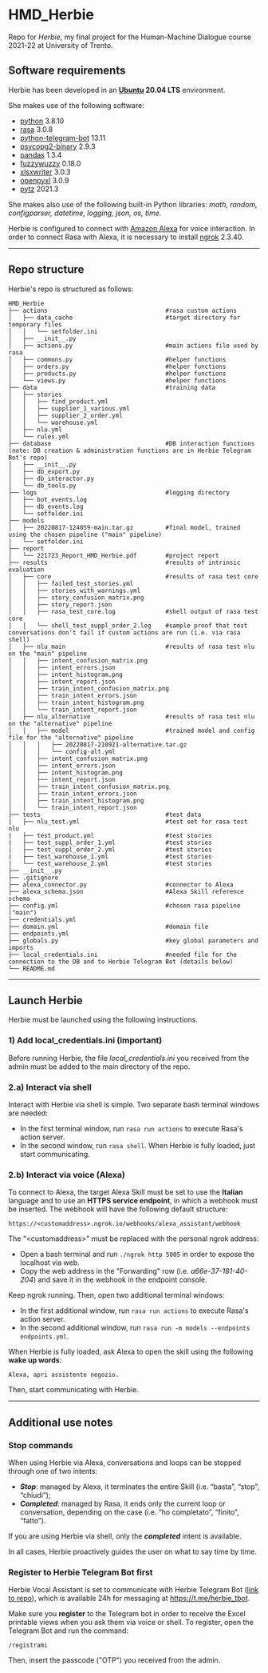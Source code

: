 # HMD_Herbie
Repo for *Herbie*, my final project for the Human-Machine Dialogue course 2021-22 at University of Trento.

## Software requirements
Herbie has been developed in an **[Ubuntu](https://ubuntu.com/) 20.04 LTS** environment.

She makes use of the following software:
* [python](https://www.python.org/downloads/) 3.8.10
* [rasa](https://rasa.com/) 3.0.8
* [python-telegram-bot](https://github.com/python-telegram-bot/python-telegram-bot) 13.11
* [psycopg2-binary](https://pypi.org/project/psycopg2/) 2.9.3
* [pandas](https://pandas.pydata.org/) 1.3.4
* [fuzzywuzzy](https://pypi.org/project/fuzzywuzzy/) 0.18.0
* [xlsxwriter](https://xlsxwriter.readthedocs.io/) 3.0.3
* [openpyxl](https://pypi.org/project/openpyxl/) 3.0.9
* [pytz](https://pypi.org/project/pytz/) 2021.3

She makes also use of the following built-in Python libraries: *math, random, configparser, datetime, logging, json, os, time.*

Herbie is configured to connect with [Amazon Alexa](https://developer.amazon.com/it-IT/alexa/alexa-skills-kit) for voice interaction. In order to connect Rasa with Alexa, it is necessary to install [ngrok](https://ngrok.com/) 2.3.40.

---

## Repo structure
Herbie's repo is structured as follows:

```
HMD_Herbie
├── actions                                 #rasa custom actions
│   ├── data_cache                          #target directory for temporary files
│   │   └── setfolder.ini
│   ├── __init__.py
│   ├── actions.py                          #main actions file used by rasa
│   ├── commons.py                          #helper functions
│   ├── orders.py                           #helper functions
│   ├── products.py                         #helper functions
│   └── views.py                            #helper functions
├── data                                    #training data
│   ├── stories
│   │   ├── find_product.yml
│   │   ├── supplier_1_various.yml
│   │   ├── supplier_2_order.yml
│   │   └── warehouse.yml
│   ├── nlu.yml
│   └── rules.yml
├── database                                #DB interaction functions (note: DB creation & administration functions are in Herbie Telegram Bot's repo)
│   ├── __init__.py
│   ├── db_export.py
│   ├── db_interactor.py
│   └── db_tools.py
├── logs                                    #logging directory
│   ├── bot_events.log
│   ├── db_events.log
│   └── setfolder.ini
├── models
│   ├── 20220817-124059-main.tar.gz         #final model, trained using the chosen pipeline ("main" pipeline)
│   └── setfolder.ini
├── report
│   └── 221723_Report_HMD_Herbie.pdf        #project report
├── results                                 #results of intrinsic evaluation
│   ├── core                                #results of rasa test core
│   │   ├── failed_test_stories.yml
│   │   ├── stories_with_warnings.yml
│   │   ├── story_confusion_matrix.png
│   │   ├── story_report.json
│   │   ├── rasa_test_core.log              #shell output of rasa test core
│   │   └── shell_test_suppl_order_2.log    #sample proof that test conversations don't fail if custom actions are run (i.e. via rasa shell)
│   ├── nlu_main                            #results of rasa test nlu on the "main" pipeline
│   │   ├── intent_confusion_matrix.png
│   │   ├── intent_errors.json
│   │   ├── intent_histogram.png
│   │   ├── intent_report.json
│   │   ├── train_intent_confusion_matrix.png
│   │   ├── train_intent_errors.json
│   │   ├── train_intent_histogram.png
│   │   └── train_intent_report.json
│   ├── nlu_alternative                     #results of rasa test nlu on the "alternative" pipeline
│   │   ├── model                           #trained model and config file for the "alternative" pipeline
│   │   │   ├── 20220817-210921-alternative.tar.gz
│   │   │   └── config-alt.yml
│   │   ├── intent_confusion_matrix.png
│   │   ├── intent_errors.json
│   │   ├── intent_histogram.png
│   │   ├── intent_report.json
│   │   ├── train_intent_confusion_matrix.png
│   │   ├── train_intent_errors.json
│   │   ├── train_intent_histogram.png
│   │   └── train_intent_report.json
├── tests                                   #test data
|   ├── nlu_test.yml                        #test set for rasa test nlu
|   ├── test_product.yml                    #test stories
|   ├── test_suppl_order_1.yml              #test stories
|   ├── test_suppl_order_2.yml              #test stories
|   ├── test_warehouse_1.yml                #test stories
|   └── test_warehouse_2.yml                #test stories
├── __init__.py
├── .gitignore
├── alexa_connector.py                      #connector to Alexa
├── alexa_schema.json                       #Alexa Skill reference schema
├── config.yml                              #chosen rasa pipeline ("main")
├── credentials.yml
├── domain.yml                              #domain file
├── endpoints.yml
├── globals.py                              #key global parameters and imports
├── local_credentials.ini                   #needed file for the connection to the DB and to Herbie Telegram Bot (details below)
└── README.md
```

---

## Launch Herbie
Herbie must be launched using the following instructions.

### 1) Add local_credentials.ini (important)
Before running Herbie, the file *local_credentials.ini* you received from the admin must be added to the main directory of the repo.

### 2.a) Interact via shell
Interact with Herbie via shell is simple. Two separate bash terminal windows are needed:
* In the first terminal window, run ```rasa run actions``` to execute Rasa's action server.
* In the second window, run ```rasa shell```. When Herbie is fully loaded, just start communicating.

### 2.b) Interact via voice (Alexa)

To connect to Alexa, the target Alexa Skill must be set to use the **Italian** language and to use an **HTTPS service endpoint**, in which a webhook must be inserted. The webhook will have the following default structure:
```
https://<customaddress>.ngrok.io/webhooks/alexa_assistant/webhook
```
The "\<customaddress\>" must be replaced with the personal ngrok address:
* Open a bash terminal and run ```./ngrok http 5005``` in order to expose the localhost via web.
* Copy the web address in the "Forwarding" row (i.e. *a66e-37-181-40-204*) and save it in the webhook in the endpoint console.

Keep ngrok running. Then, open two additional terminal windows:
* In the first additional window, run ```rasa run actions``` to execute Rasa's action server.
* In the second additional window, run ```rasa run -m models --endpoints endpoints.yml```.

When Herbie is fully loaded, ask Alexa to open the skill using the following **wake up words**:
```
Alexa, apri assistente negozio.
```
Then, start communicating with Herbie.

---

## Additional use notes
### Stop commands
When using Herbie via Alexa, conversations and loops can be stopped through one of two intents: 
* ***Stop***: managed by Alexa, it terminates the entire Skill (i.e. “basta”, “stop”, “chiudi”);
* ***Completed***: managed by Rasa, it ends only the current loop or conversation, depending on the case (i.e. “ho completato”, “finito”, “fatto”).

If you are using Herbie via shell, only the ***completed*** intent is available.

In all cases, Herbie proactively guides the user on what to say time by time.

### Register to Herbie Telegram Bot first
Herbie Vocal Assistant is set to communicate with Herbie Telegram Bot ([link to repo](https://github.com/ftrono/Herbie_Tbot)), which is available 24h for messaging at https://t.me/herbie_tbot. 

Make sure you **register** to the Telegram bot in order to receive the Excel printable views when you ask them via voice or shell. To register, open the Telegram Bot and run the command:
```
/registrami
```
Then, insert the passcode ("OTP") you received from the admin.

